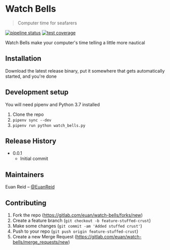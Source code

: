 # Watch Bells

> Computer time for seafarers

[![pipeline status](https://gitlab.com/euan/watch-bells/badges/master/pipeline.svg)](https://gitlab.com/euan/watch-bells/commits/master)
[![test coverage](https://gitlab.com/euan/watch-bells/badges/master/coverage.svg)](https://gitlab.com/euan/watch-bells/commits/master)

Watch Bells make your computer's time telling a little more nautical

## Installation

Download the latest release binary, put it somewhere that gets automatically started, and you're done

## Development setup

You will need pipenv and Python 3.7 installed

1. Clone the repo
2. `pipenv sync --dev`
3. `pipenv run python watch_bells.py`

## Release History

* 0.0.1
	* Initial commit

## Maintainers

Euan Reid – [@EuanReid](https://twitter.com/EuanReid)

## Contributing

1. Fork the repo (<https://gitlab.com/euan/watch-bells/forks/new>)
2. Create a feature branch (`git checkout -b feature-stuffed-crust`)
3. Make some changes (`git commit -am 'Added stuffed crust'`)
4. Push to your repo (`git push origin feature-stuffed-crust`)
5. Create a new Merge Request (<https://gitlab.com/euan/watch-bells/merge_requests/new>)
